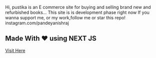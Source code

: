 Hi, pustika is an E commerce site for buying and selling brand new and refurbished books...
This site is is development phase right now
If you wanna support me, or my work,follow me or star this repo!
instagram.com/pandeyanishraj

## Made With ❤️ using NEXT JS

[Visit Here](https://pustika.vercel.app)
